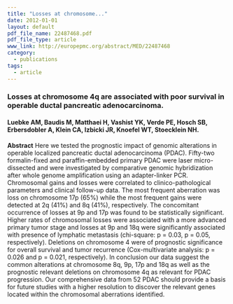 ```yaml
---
title: "Losses at chromosome..."
date: 2012-01-01
layout: default
pdf_file_name: 22487468.pdf
pdf_file_type: article
www_link: http://europepmc.org/abstract/MED/22487468
category:
  - publications
tags:
  - article
---
```


### Losses at chromosome 4q are associated with poor survival in operable ductal pancreatic adenocarcinoma.
#### Luebke AM, Baudis M, Matthaei H, Vashist YK, Verde PE, Hosch SB, Erbersdobler A, Klein CA, Izbicki JR, Knoefel WT, Stoecklein NH.

**Abstract** Here we tested the prognostic impact of genomic alterations in operable localized pancreatic ductal adenocarcinoma (PDAC). Fifty-two formalin-fixed and paraffin-embedded primary PDAC were laser micro-dissected and were investigated by comparative genomic hybridization after whole genome amplification using an adapter-linker PCR. Chromosomal gains and losses were correlated to clinico-pathological parameters and clinical follow-up data. The most frequent aberration was loss on chromosome 17p (65%) while the most frequent gains were detected at 2q (41%) and 8q (41%), respectively. The concomitant occurrence of losses at 9p and 17p was found to be statistically significant. Higher rates of chromosomal losses were associated with a more advanced primary tumor stage and losses at 9p and 18q were significantly associated with presence of lymphatic metastasis (chi-square: p = 0.03, p = 0.05, respectively). Deletions on chromosome 4 were of prognostic significance for overall survival and tumor recurrence (Cox-multivariate analysis: p = 0.026 and p = 0.021, respectively). In conclusion our data suggest the common alterations at chromosome 8q, 9p, 17p and 18q as well as the prognostic relevant deletions on chromosome 4q as relevant for PDAC progression. Our comprehensive data from 52 PDAC should provide a basis for future studies with a higher resolution to discover the relevant genes located within the chromosomal aberrations identified.

